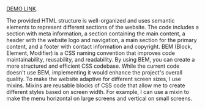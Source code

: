[DEMO LINK](https://Klimukalina.github.io/layout_creativeBakery/).

The provided HTML structure is well-organized and uses semantic elements to represent different sections of the website. The code includes a <head> section with meta information, a <body> section containing the main content, a header with the website logo and navigation, a main section for the primary content, and a footer with contact information and copyright.
BEM (Block, Element, Modifier) is a CSS naming convention that improves code maintainability, reusability, and readability. By using BEM, you can create a more structured and efficient CSS codebase. While the current code doesn't use BEM, implementing it would enhance the project's overall quality.
To make the website adaptive for different screen sizes, I use mixins. Mixins are reusable blocks of CSS code that allow me to create different styles based on screen width. For example, I can use a mixin to make the menu horizontal on large screens and vertical on small screens.
